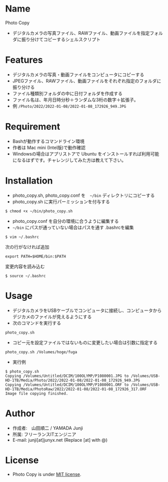 # Name
Photo Copy
- デジタルカメラの写真ファイル、RAWファイル、動画ファイルを指定フォルダに振り分けてコピーするシェルスクリプト

# Features
- デジタルカメラの写真・動画ファイルをコンピュータにコピーする
- JPEGファイル、RAWファイル、動画ファイルをそれぞれ指定のフォルダに振り分ける
- ファイル種類別フォルダの中に日付フォルダを作成する
- ファイル名は、年月日時分秒＋ランダムな3桁の数字＋拡張子。
- 例 `/Photo/2022/2022-01-08/2022-01-08_172926_949.JPG`

# Requirement
- Bashが動作するコマンドライン環境
- 作者は Mac mini (Intel版)で動作確認
- Windowsの場合はアプリストアで Ubuntu をインストールすれば利用可能になるはずです。チャレンジしてみた方は教えて下さい。

# Installation
- photo_copy.sh, photo_copy.conf を　`~/bin` ディレクトリにコピーする
- photo_copy.sh に実行パーミッションを付与する
```
$ chmod +x ~/bin/photo_copy.sh
```
- photo_copy.conf を自分の環境に合うように編集する
- `~/bin` にパスが通っていない場合はパスを通す
.bashrcを編集
```
$ vim ~/.bashrc
```
次の行がなければ追加
```
export PATH=$HOME/bin:$PATH
```
変更内容を読み込む
```
$ source ~/.bashrc
```

# Usage
- デジタルカメラをUSBケーブルでコンピュータに接続し、コンピュータからデジカメのファイルが見えるようにする
- 次のコマンドを実行する
```
photo_copy.sh
```
- コピー元を設定ファイルではないものに変更したい場合は引数に指定する
```
photo_copy.sh /Volumes/hoge/fuga
```
- 実行例
```
$ photo_copy.sh 
Copying /Volumes/Untitled/DCIM/100OLYMP/P1080001.JPG to /Volumes/USB-HD-1TB/Media/Photo/2022/2022-01-08/2022-01-08_172926_949.JPG
Copying /Volumes/Untitled/DCIM/100OLYMP/P1080001.ORF to /Volumes/USB-HD-1TB/Media/PhotoRaw/2022/2022-01-08/2022-01-08_172926_317.ORF
Image file copying finished.
```

# Author
- 作成者:　山田順二 / YAMADA Junji
- 所属: フリーランスITエンジニア
- E-mail: junji[at]junyx.net (Replace [at] with @)

# License
- Photo Copy is under [MIT license](https://en.wikipedia.org/wiki/MIT_License).
